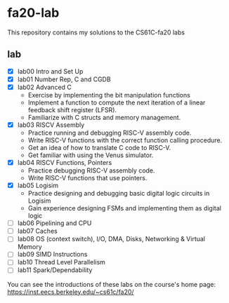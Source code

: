 # fa20-lab
This repository contains my solutions to the CS61C-fa20 labs 

## lab
- [x] lab00 Intro and Set Up
- [x] lab01 Number Rep, C and CGDB
- [x] lab02 Advanced C
    * Exercise by implementing the bit manipulation functions
    * Implement a function to compute the next iteration of a linear feedback shift register (LFSR).
    * Familiarize with C structs and memory management.
- [x] lab03 RISCV Assembly
    * Practice running and debugging RISC-V assembly code.
    * Write RISC-V functions with the correct function calling procedure.
    * Get an idea of how to translate C code to RISC-V.
    * Get familiar with using the Venus simulator.
- [x] lab04 RISCV Functions, Pointers
    * Practice debugging RISC-V assembly code.
    * Write RISC-V functions that use pointers.
- [x] lab05 Logisim
    * Practice designing and debugging basic digital logic circuits in Logisim
    * Gain experience designing FSMs and implementing them as digital logic
- [ ] lab06 Pipelining and CPU
- [ ] lab07 Caches
- [ ] lab08 OS (context switch), I/O, DMA, Disks, Networking & Virtual Memory
- [ ] lab09 SIMD Instructions
- [ ] lab10 Thread Level Parallelism
- [ ] lab11 Spark/Dependability

You can see the introductions of these labs on the course's home page: https://inst.eecs.berkeley.edu/~cs61c/fa20/
